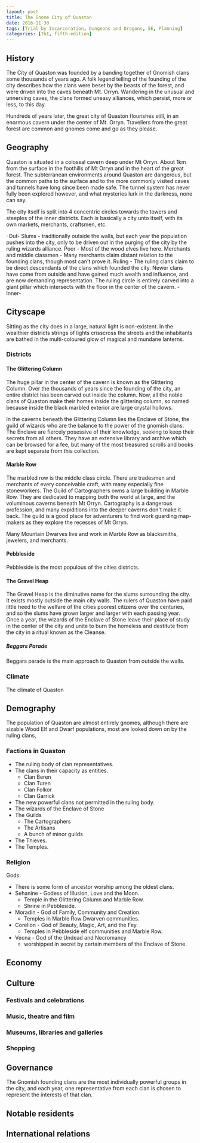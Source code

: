 ```yaml
---
layout: post
title: The Gnome City of Quaston
date: 2016-11-30
tags: [Trial by Incarceration, Dungeons and Dragons, 5E, Planning]
categories: [TbI, fifth-edition]
---
```

## History

The City of Quaston was founded by a banding together of Gnomish clans some thousands of years ago. A folk legend telling of the founding of the city describes how the clans were beset by the beasts of the forest, and were driven into the caves beneath Mt. Orryn. Wandering in the unusual and unnerving caves, the clans formed uneasy alliances, which persist, more or less, to this day.

Hundreds of years later, the great city of Quaston  flourishes still, in an enormous cavern under the center of Mt. Orryn. Travellers from the great forest are common and gnomes come and go as they please.

## Geography

Quaston is situated in a colossal cavern deep under Mt Orryn. About 1km from the surface in the foothills of Mt Orryn and in the heart of the great forest. The subterranean environments around Quaston are dangerous, but the common paths to the surface and to the more commonly visited caves and tunnels have long since been made safe. The tunnel system has never fully been explored however, and what mysteries lurk in the darkness, none can say.

The city itself is split into 4 concentric circles towards the towers and steeples of the inner districts. Each is basically a city unto itself, with its own markets, merchants, craftsmen, etc.

-Out-
Slums - traditionally outside the walls, but each year the population pushes into the city, only to be driven out in the purging of the city by the ruling wizards alliance.
Poor - Most of the wood elves live here.
Merchants and middle classmen - Many merchants claim distant relation to the founding clans, though most can't prove it.
Ruling - The ruling clans claim to be direct descendants of the clans which founded the city. Newer clans have come from outside and have gained much wealth and influence, and are now demanding representation. The ruling circle is entirely carved into a giant pillar which intersects with the floor in the center of the cavern.
-Inner-

## Cityscape

Sitting as the city does in a large, natural light is non-existent. In the wealthier districts strings of lights crisscross the streets and the inhabitants are bathed in the multi-coloured glow of magical and mundane lanterns.

### Districts

#### The Glittering Column

The huge pillar in the center of the cavern is known as the Glittering Column. Over the thousands of years since the founding of the city, an entire district has been carved out inside the column. Now, all the noble clans of Quaston make their homes inside the glittering column, so named because inside the black marbled exterior are large crystal hollows.

In the caverns beneath the Glittering Column lies the Enclave of Stone, the guild of wizards who are the balance to the power of the gnomish clans. The Enclave are fiercely posessive of their knowledge, seeking to keep their secrets from all others. They have an extensive library and archive which can be browsed for a fee, but many of the most treasured scrolls and books are kept separate from this collection.

#### Marble Row

The marbled row is the middle class circle. There are tradesmen and merchants of every conceivable craft, with many especially fine stoneworkers. The Guild of Cartographers owns a large building in Marble Row. They are dedicated to mapping both the world at large, and the voluminous caverns beneath Mt Orryn. Cartography is a dangerous profession, and many expiditions into the deeper caverns don't make it back. The guild is a good place for adventurers to find work guarding map-makers as they explore the recesses of Mt Orryn.

Many Mountain Dwarves live and work in Marble Row as blacksmiths, jewelers, and merchants.

#### Pebbleside

Pebbleside is the most populous of the cities districts. 

#### The Gravel Heap

The Gravel Heap is the diminutive name for the slums surrounding the city. It exists mostly outside the main city walls. The rulers of Quaston have paid little heed to the welfare of the cities poorest citizens over the centuries, and so the slums have grown larger and larger with each passing year. Once a year, the wizards of the Enclave of Stone leave their place of study in the center of the city and unite to burn the homeless and destitute from the city in a ritual known as the Cleanse.

##### Beggars Parade

Beggars parade is the main approach to Quaston from outside the walls.

### Climate

The climate of Quaston

## Demography

The population of Quaston are almost entirely gnomes, although there are sizable Wood Elf and Dwarf populations, most are looked down on by the ruling clans,

### Factions in Quaston

- The ruling body of clan representatives.
- The clans in their capacity as entities.
  - Clan Beren
  - Clan Turen
  - Clan Folkor
  - Clan Garrick
- The new powerful clans not permitted in the ruling body.
- The wizards of the Enclave of Stone
- The Guilds
  - The Cartographers
  - The Artisans
  - A bunch of minor guilds
- The Thieves.
- The Temples.

###	Religion

Gods:
- There is some form of ancestor worship among the oldest clans.
- Sehanine - Godess of Illusion, Love and the Moon.
  - Temple in the Glittering Column and Marble Row.
  - Shrine in Pebbleside.
- Moradin - God of Family, Community and Creation.
  - Temples in Marble Row Dwarven communities.
- Corellon - God of Beauty, Magic, Art, and the Fey. 
  - Temples in Pebbleside elf communities and Marble Row.
- Vecna - God of the Undead and Necromancy
  - worshipped in secret by certain members of the Enclave of Stone.


##	Economy

## Culture
###	Festivals and celebrations
### Music, theatre and film
### Museums, libraries and galleries
### Shopping


## Governance

The Gnomish founding clans are the most individually powerful groups in the city, and each year, one representative from each clan is chosen to represent the interests of that clan.

## Notable residents


## International relations
